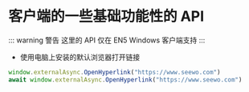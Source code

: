 # 客户端的一些基础功能性的 API

::: warning 警告
这里的 API 仅在 EN5 Windows 客户端支持
:::

* 使用电脑上安装的默认浏览器打开链接

```js
window.externalAsync.OpenHyperlink("https://www.seewo.com")
await window.externalAsync.OpenHyperlink("https://www.seewo.com")
```
